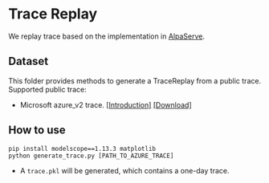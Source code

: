 # Trace Replay

We replay trace based on the implementation in [AlpaServe](https://github.com/alpa-projects/mms/blob/main/alpa_serve/trace/README.md).


## Dataset
This folder provides methods to generate a TraceReplay from a public trace. Supported public trace:
- Microsoft azure_v2 trace. [[Introduction]](https://github.com/Azure/AzurePublicDataset/blob/master/AzureFunctionsInvocationTrace2021.md) [[Download]](https://drive.google.com/file/d/1IOVoUoodBj4aKeyggxMnEVChEPutN4t7/view?usp=sharing)


## How to use

```
pip install modelscope==1.13.3 matplotlib
python generate_trace.py [PATH_TO_AZURE_TRACE]
```
- A ```trace.pkl``` will be generated, which contains a one-day trace.
